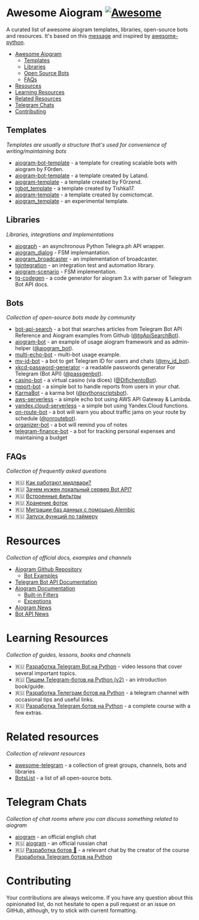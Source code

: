 # Awesome Aiogram [![Awesome](https://cdn.rawgit.com/sindresorhus/awesome/d7305f38d29fed78fa85652e3a63e154dd8e8829/media/badge.svg)](https://github.com/sindresorhus/awesome)

A curated list of awesome aiogram templates, libraries, open-source bots and resources. It's based on this [message](https://t.me/aiogram_ru/168411) and inspired by [awesome-python](https://github.com/vinta/awesome-python).

* [Awesome Aiogram](#awesome-aiogram)
  * [Templates](#templates)
  * [Libraries](#libraries)
  * [Open Source Bots](#bots)
  * [FAQs](#faqs)
* [Resources](#resources)
* [Learning Resources](#learning-resources)
* [Related Resources](#related-resources)
* [Telegram Chats](#telegram-chats)
* [Contributing](#contributing)

## Templates

*Templates are usually a structure that's used for convenience of writing/maintaining bots*

* [aiogram-bot-template](https://github.com/Forden/aiogram-bot-template) - a template for creating scalable bots with aiogram by F0rden.
* [aiogram-bot-template](https://github.com/Latand/aiogram-bot-template) - a template created by Latand.
* [aiogram-template](https://github.com/F0rzend/aiogram-template) - a template created by F0rzend.
* [tgbot_template](https://github.com/Tishka17/tgbot_template) - a template created by Tishka17.
* [aiogram-template](https://github.com/comictomcat/aiogram-template) - a template created by comictomcat.
* [aiogram_template](https://github.com/fonco/aiogram_template) - an experimental template.

## Libraries

*Libraries, integrations and implementations*

* [aiograph](https://github.com/aiogram/aiograph) - an asynchronous Python Telegra.ph API wrapper.
* [aiogram_dialog](https://github.com/Tishka17/aiogram_dialog) - FSM implemantation.
* [aiogram_broadcaster](https://github.com/fonco/aiogram_broadcaster) - an implementation of broadcaster.
* [tgintegration](https://github.com/JosXa/tgintegration) - an integration test and automation library.
* [aiogram-scenario](https://github.com/Abstract-X/aiogram-scenario) - FSM implementation.
* [tg-codegen](https://github.com/aiogram/tg-codegen) - a code generator for aiogram 3.x with parser of Telegram Bot API docs.

## Bots
 
*Collection of open-source bots made by community*

* [bot-api-search](https://github.com/Lamroy95/bot-api-search) - a bot that searches articles from Telegram Bot API Reference 
  and Aiogram examples from Github ([@tgApiSearchBot](https://t.me/tgApiSearchBot)).
* [aiogram-bot](https://github.com/aiogram/bot) - an example of usage aiogram framework and as admin-helper 
  ([@aiogram_bot](https://t.me/aiogram_bot)).
* [multi-echo-bot](https://github.com/Forden/telegram-multi-echo-bot) - multi-bot usage example.
* [my-id-bot](https://github.com/MasterGroosha/my-id-bot) - a bot to get Telegram ID for users and chats ([@my_id_bot](https://t.me/my_id_bot)).
* [xkcd-password-generator](https://github.com/MasterGroosha/telegram-xkcd-password-generator) - 
a readable passwords generator For Telegram (Bot API) ([@passgenbot](https://t.me/passgenbot)).
* [casino-bot](https://github.com/MasterGroosha/telegram-casino-bot) - a virtual casino (via dices) ([@DifichentoBot](https://t.me/DifichentoBot)).
* [report-bot](https://github.com/MasterGroosha/telegram-report-bot) - a simple bot to handle reports from users in your chat.
* [KarmaBot](https://github.com/bomzheg/KarmaBot) - a karma bot ([@pythonscriptsbot](https://t.me/pythonscriptsbot)).
* [aws-serverless](https://github.com/DavisDmitry/aiogram-aws-serverless-example) - a simple echo bot using AWS API Gateway & Lambda. 
* [yandex.cloud-serverless](https://github.com/DavisDmitry/aiogram-yandex.cloud-serverless-example) - a simple bot using Yandex.Cloud functions. 
* [on-route-bot](https://github.com/zensimilia/on-route-bot) - a bot will warn you about traffic jams on your route by schedule ([@onroutebot](https://t.me/onroutebot)).
* [organizer-bot](https://github.com/DONSIMON92/organizer) - a bot will remind you of notes
* [telegram-finance-bot](https://github.com/alexey-goloburdin/telegram-finance-bot) - a bot for tracking personal expenses and maintaining a budget

## FAQs

*Collection of frequently asked questions*

* 🇷🇺 [Как работают мидлвари?](https://t.me/aiogram_ru/133605) 
* 🇷🇺 [Зачем нужен локальный сервер Bot API?](https://t.me/aiogram_ru/339600) 
* 🇷🇺 [Встроенные фильтры](https://telegra.ph/Vstroennye-filtry-v-aiogram-12-30) 
* 🇷🇺 [Хранение фоток](https://telegra.ph/Pryamaya-ssylka-na-foto-s-telegraph-12-19) 
* 🇷🇺 [Миграции баз данных с помощью Alembic](https://telegra.ph/Migracii-baz-dannyh-gino--alembic-11-29) 
* 🇷🇺 [Запуск функций по таймеру](https://telegra.ph/Zapusk-funkcij-v-bote-po-tajmeru-11-28) 

# Resources

*Collection of official docs, examples and channels*

* [Aiogram Github Repository](https://github.com/aiogram/aiogram)
  * [Bot Examples](https://github.com/aiogram/aiogram/tree/dev-2.x/examples)
* [Telegram Bot API Documentation](https://core.telegram.org/bots/api)
* [Aiogram Documentation](http://docs.aiogram.dev/)
  * [Built-in Filters](https://docs.aiogram.dev/en/latest/dispatcher/filters.html#builtin-filters)
  * [Exceptions](https://docs.aiogram.dev/en/latest/utils/exceptions.html) 
* [Aiogram News](https://t.me/aiogram_live)
* [Bot API News](https://t.me/BotNews)

# Learning Resources

*Collection of guides, lessons, books and channels*

* 🇷🇺 [Разработка Telegram Bot на Python](https://www.youtube.com/playlist?list=PLwVBSkoL97Q3phZRyInbM4lShvS1cBl-U) - video lessons that cover several important topics.
* 🇷🇺 [Пишем Telegram-ботов на Python (v2)](https://mastergroosha.github.io/telegram-tutorial-2/) - an introduction book/guide.
* 🇷🇺 [Разработка Телеграм ботов на Python](https://t.me/botfatherdev) - a telegram channel with occasional tips and useful links.
* 🇷🇺 [Разработка Telegram ботов на Python](http://bit.ly/aiogram) - a complete course with a few extras.

# Related resources

*Collection of relevant resources*

* [awesome-telegram](https://github.com/ebertti/awesome-telegram) - a collection of great groups, channels, bots and libraries 
* [BotsList](https://github.com/DanySpin97/TelegramBotsList) - a list of all open-source bots. 

# Telegram Chats

*Сollection of chat rooms where you can discuss something related to aiogram*

* [aiogram](https://t.me/aiogram) - an official english chat
* 🇷🇺 [aiogram](https://t.me/aiogram_ru) - an official russian chat
* 🇷🇺 [Разработка ботов 🤖](https://t.me/bot_devs_novice) - a relevant chat by the creator of the course [Разработка Telegram ботов на Python](http://bit.ly/aiogram)

# Contributing

Your contributions are always welcome. If you have any question about this opinionated list, do not hesitate to open 
a pull request or an issue on GitHub, although, try to stick with current formatting.
